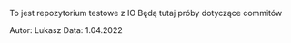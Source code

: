 To jest repozytorium testowe z IO
Będą tutaj próby dotyczące commitów


Autor: Lukasz
Data: 1.04.2022
